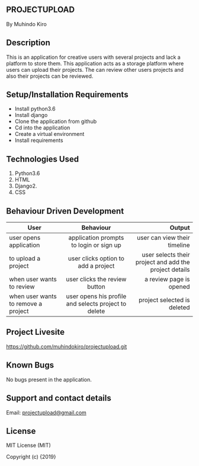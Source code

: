 PROJECTUPLOAD
----------

By Muhindo Kiro


Description
--------------
This is an application for creative users with several projects and lack a platform to store them. This application acts as a storage platform where users can upload their projects. The can review other users projects and also their projects can be reviewed.

Setup/Installation Requirements
--------------------------------

- Install python3.6
- Install django
- Clone the application from github
- Cd into the application
- Create a virtual environment
- Install requirements


Technologies Used
--------------------
1. Python3.6
2. HTML
3. Django2.
4. CSS


Behaviour Driven Development
------------------------------

|User        |Behaviour   | Output  |
| ------------- |:-----------:| -----------:|
| user opens application  | application prompts to login or sign up | user can view their timeline |
| to upload a project | user clicks option to add a project | user selects their project and add the project details |
| when user wants to review | user clicks the review button| a review page is opened |
| when user wants to remove a project | user opens his profile and selects project to delete  | project selected is deleted | 

Project Livesite
-----------------
https://github.com/muhindokiro/projectupload.git


Known Bugs
-----------
No bugs present in the application.


Support and contact details
-----------------------------
Email: projectupload@gmail.com

License
---------
MIT License (MIT)

Copyright (c) {2019} 